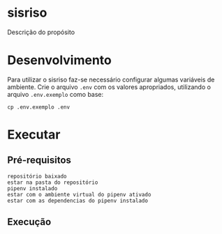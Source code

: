 # sisriso

Descrição do propósito

# Desenvolvimento


Para utilizar o sisriso faz-se necessário configurar algumas variáveis de ambiente. Crie o arquivo `.env` com os valores apropriados, utilizando o arquivo `.env.exemplo` como base:

    cp .env.exemplo .env
    

# Executar

## Pré-requisitos
    repositório baixado
    estar na pasta do repositório
    pipenv instalado
    estar com o ambiente virtual do pipenv ativado
    estar com as dependencias do pipenv instalado
    
## Execução




